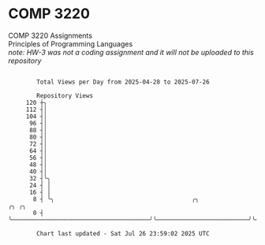 # COMP 3220
COMP 3220 Assignments  
Principles of Programming Languages  
*note: HW-3 was not a coding assignment and it will not be uploaded to this repository*  

```

        Total Views per Day from 2025-04-28 to 2025-07-26

        Repository Views
     120 ┼╮
     112 ┤│
     104 ┤│
      96 ┤│
      88 ┤│
      80 ┤│
      72 ┤│
      64 ┤│
      56 ┤│
      48 ┤│
      40 ┤│
      32 ┤╰╮
      24 ┤ │
      16 ┤ │
       8 ┤ ╰╮                                       ╭╮                          ╭╮ ╭╮
       0 ┤  ╰───────────────────────────────────────╯╰──────────────────────────╯╰─╯╰──────────────

        Chart last updated - Sat Jul 26 23:59:02 2025 UTC
        
```
